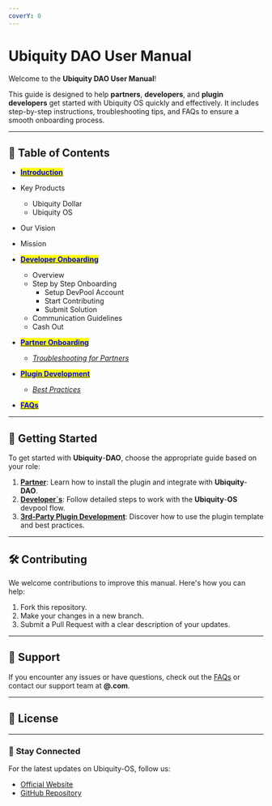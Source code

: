 ```yaml
---
coverY: 0
---
```


# Ubiquity DAO User Manual

Welcome to the **Ubiquity DAO User Manual**!&#x20;

This guide is designed to help **partners**, **developers**, and **plugin developers** get started with Ubiquity OS quickly and effectively. It includes step-by-step instructions, troubleshooting tips, and FAQs to ensure a smooth onboarding process.

***

## 📖 **Table of Contents**

* [<mark style="color:blue;">**Introduction**</mark>](Introduction.md)
* Key Products
  * Ubiquity Dollar
  * Ubiquity OS
* Our Vision
* Mission



*   [<mark style="color:blue;">**Developer Onboarding**</mark>](Developer-Onboarding/Guide.md)

    * Overview
    * Step by Step Onboarding
      * Setup DevPool Account&#x20;
      * Start Contributing&#x20;
      * Submit Solution
    * Communication Guidelines
    * Cash Out


* [<mark style="color:blue;">**Partner Onboarding**</mark>](partner-onboarding/guide.md)
  * [_Troubleshooting for Partners_](Partner-Onboarding/Troubleshooting.md)
* [<mark style="color:blue;">**Plugin Development**</mark>](broken-reference)
  * [_Best Practices_](Plugin-Development/Best-Practices.md)
* [<mark style="color:blue;">**FAQs**</mark>](broken-reference)



***

## 🚀 **Getting Started**

To get started with **Ubiquity**-**DAO**, choose the appropriate guide based on your role:

1. [**Partner**](partner-onboarding/guide.md): Learn how to install the plugin and integrate with **Ubiquity**-**DAO**.
2. [**Developer\`s**](Developer-Onboarding/Guide.md): Follow detailed steps to work with the **Ubiquity**-**OS** devpool flow.
3. [**3rd-Party Plugin Development**](broken-reference): Discover how to use the plugin template and best practices.

***

## 🛠️ **Contributing**

We welcome contributions to improve this manual. Here's how you can help:

1. Fork this repository.
2. Make your changes in a new branch.
3. Submit a Pull Request with a clear description of your updates.

***

## 📩 **Support**

If you encounter any issues or have questions, check out the [FAQs](broken-reference) or contact our support team at **@.com**.

***

## 📄 **License**

***

### 🌟 **Stay Connected**

For the latest updates on Ubiquity-OS, follow us:

* [Official Website](https://www.ubiquityos.com)
* [GitHub Repository](https://github.com/ubiquity-os/)

